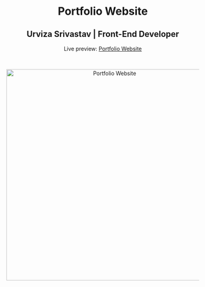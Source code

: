 <h1 align="center">Portfolio Website</h1>
<h2 align="center">Urviza Srivastav | Front-End Developer </h2>
<p align="center">Live preview: <a href="https://urvizasriv.github.io/my-web-portfolio/">Portfolio Website</a></p><br>
<p align="center">
<img src="https://github.com/urvizasriv/my-web-portfolio/blob/master/images/read.png?raw=true" width="550" alt="Portfolio Website">
</p>
